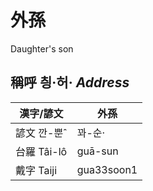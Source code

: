 # 外孫
Daughter's son

## 稱呼 칑·허· _Address_

漢字/諺文 | 外孫
--- | ---
諺文 깐-뿐ˆ | 꽈-순·
台羅 Tâi-lô | guā-sun
戴字 Taiji | gua33soon1


